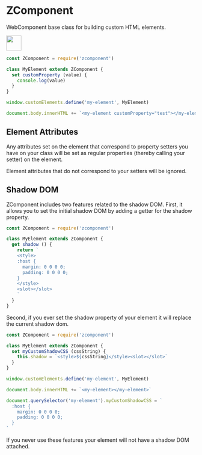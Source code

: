 # ZComponent

WebComponent base class for building custom HTML elements.

<p>
  <a href="https://www.patreon.com/bePatron?u=880479">
    <img src="https://c5.patreon.com/external/logo/become_a_patron_button.png" height="40px" />
  </a>
</p>

```javascript
const ZComponent = require('zcomponent')

class MyElement extends ZComponent {
  set customProperty (value) {
    console.log(value)
  }
}

window.customElements.define('my-element', MyElement)

document.body.innerHTML += `<my-element customProperty="test"></my-element>`
```

## Element Attributes

Any attributes set on the element that correspond to property setters
you have on your class will be set as regular properties (thereby calling
your setter) on the element.

Element attributes that do not correspond to your setters will be ignored.

## Shadow DOM

ZComponent includes two features related to the shadow DOM. First, it allows
you to set the initial shadow DOM by adding a getter for the shadow property.

```javascript
const ZComponent = require('zcomponent')

class MyElement extends ZComponent {
  get shadow () {
    return `
    <style>
    :host {
      margin: 0 0 0 0;
      padding: 0 0 0 0;
    }
    </style>
    <slot></slot>
    `
  }
}
```

Second, if you ever set the shadow property of your element it will replace
the current shadow dom.

```javascript
const ZComponent = require('zcomponent')

class MyElement extends ZComponent {
  set myCustomShadowCSS (cssString) {
    this.shadow = `<style>${cssString}</style><slot></slot>`
  }
}

window.customElements.define('my-element', MyElement)

document.body.innerHTML += `<my-element></my-element>`

document.querySelector('my-element').myCustomShadowCSS = `
  :host {
    margin: 0 0 0 0;
    padding: 0 0 0 0;
  }
`
```

If you never use these features your element will not have a shadow DOM
attached.

